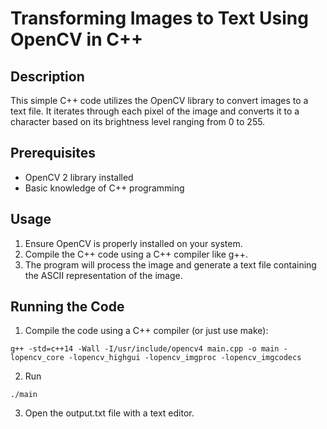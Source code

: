 # Transforming Images to Text Using OpenCV in C++

## Description

This simple C++ code utilizes the OpenCV library to convert images to a text file. It iterates through each pixel of the image and converts it to a character based on its brightness level ranging from 0 to 255.

## Prerequisites

- OpenCV 2 library installed
- Basic knowledge of C++ programming

## Usage

1. Ensure OpenCV is properly installed on your system.
2. Compile the C++ code using a C++ compiler like g++.
3. The program will process the image and generate a text file containing the ASCII representation of the image.

## Running the Code

1. Compile the code using a C++ compiler (or just use make):

```Terminal
g++ -std=c++14 -Wall -I/usr/include/opencv4 main.cpp -o main -lopencv_core -lopencv_highgui -lopencv_imgproc -lopencv_imgcodecs
```

2. Run

```Terminal
./main
```

3. Open the output.txt file with a text editor.
